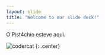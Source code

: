 ```yaml
---
layout: slide
title: "Welcome to our slide deck!"
---
```


O Pist4chio esteve aqui.

![codercat](https://octodex.github.com/images/codercat.jpg)
{: .center}
